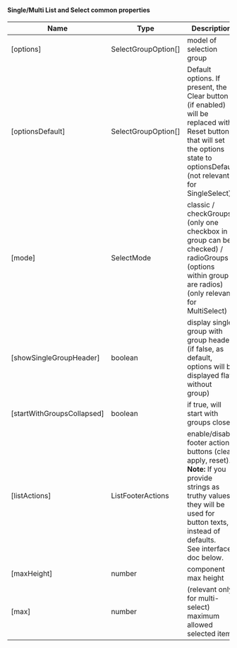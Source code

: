 #### Single/Multi List and Select common properties
Name | Type | Description | Default
--- | --- | --- | ---
[options] | SelectGroupOption[] | model of selection group | &nbsp;
[optionsDefault] | SelectGroupOption[] | Default options. If present, the Clear button (if enabled) will be replaced with Reset button, that will set the options state to optionsDefault (not relevant for SingleSelect) | &nbsp;
[mode] | SelectMode | classic / checkGroups (only one checkbox in group can be checked) / radioGroups (options within group are radios) <br>(only relevant for MultiSelect) | classic
[showSingleGroupHeader] | boolean | display single group with group header (if false, as default, options will be displayed flat, without group) | <u>false</u>
[startWithGroupsCollapsed] | boolean | if true, will start with groups closed | true
[listActions] | ListFooterActions | enable/disable footer action buttons (clear, apply, reset).<br> **Note:** If you provide strings as truthy values, they will be used for button texts, instead of defaults.<br>See interface doc below. |  &nbsp;
[maxHeight] | number | component max height | 352<wbr>(8&nbsp;rows)
[max] | number | (relevant only for multi-select) maximum allowed selected items | &nbsp;
